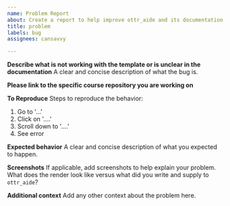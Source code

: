 ```yaml
---
name: Problem Report
about: Create a report to help improve ottr_aide and its documentation
title: problem
labels: bug
assignees: cansavvy

---
```


**Describe what is not working with the template or is unclear in the documentation**
A clear and concise description of what the bug is.

**Please link to the specific course repository you are working on**

**To Reproduce**
Steps to reproduce the behavior:
1. Go to '...'
2. Click on '....'
3. Scroll down to '....'
4. See error

**Expected behavior**
A clear and concise description of what you expected to happen.

**Screenshots**
If applicable, add screenshots to help explain your problem.
What does the render look like versus what did you write and supply to `ottr_aide`?

**Additional context**
Add any other context about the problem here.

